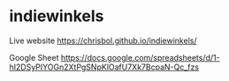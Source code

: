 # indiewinkels

Live website
https://chrisbol.github.io/indiewinkels/


Google Sheet
https://docs.google.com/spreadsheets/d/1-hI2DSyPIYOGn2XtPgSNpKlOafU7Xk7BcpaN-Qc_fzs
